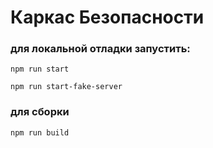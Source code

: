 # Каркас Безопасности

### для локальной отладки запустить:

```npm run start```

```npm run start-fake-server``` 

### для сборки 

```npm run build``` 

